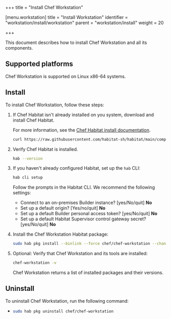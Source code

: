 +++
title = "Install Chef Workstation"

[menu.workstation]
title = "Install Workstation"
identifier = "workstation/install/workstation"
parent = "workstation/install"
weight = 20

+++

This document describes how to install Chef Workstation and all its components.

## Supported platforms

Chef Workstation is supported on Linux x86-64 systems.

## Install

To install Chef Workstation, follow these steps:

1. If Chef Habitat isn't already installed on you system, download and install Chef Habitat.

    For more information, see the [Chef Habitat install documentation](https://docs.chef.io/habitat/install_habitat/).

    ```sh
    curl https://raw.githubusercontent.com/habitat-sh/habitat/main/components/hab/install.sh | sudo bash -s -- -c stable
    ```

1. Verify Chef Habitat is installed.

    ```sh
    hab --version
    ```

1. If you haven't already configured Habitat, set up the `hab` CLI:

    ```sh
    hab cli setup
    ```

    Follow the prompts in the Habitat CLI.
    We recommend the following settings:

    - Connect to an on-premises Builder instance? [yes/No/quit] **No**
    - Set up a default origin? [Yes/no/quit] **No**
    - Set up a default Builder personal access token? [yes/No/quit] **No**
    - Set up a default Habitat Supervisor control gateway secret? [yes/No/quit] **No**

1. Install the Chef Workstation Habitat package:

    ```sh
    sudo hab pkg install --binlink --force chef/chef-workstation --channel unstable
    ```

1. Optional: Verify that Chef Workstation and its tools are installed:

    ```sh
    chef-workstation -v
    ```

    Chef Workstation returns a list of installed packages and their versions.

## Uninstall

To uninstall Chef Workstation, run the following command:

- ```sh
  sudo hab pkg uninstall chef/chef-workstation
  ```
